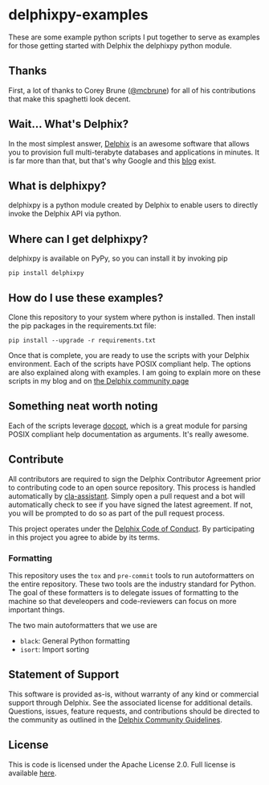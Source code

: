 # delphixpy-examples
These are some example python scripts I put together to serve as
examples for those getting started with Delphix the delphixpy python
module.

## Thanks
First, a lot of thanks to Corey Brune
([@mcbrune](https://github.com/mcbrune)) for all of his contributions
that make this spaghetti look decent.

## Wait... What's Delphix?
In the most simplest answer, [Delphix](http://www.delphix.com) is an
awesome software that allows you to provision full multi-terabyte
databases and applications in minutes. It is far more than that, but
that's why Google and this [blog](adam.today) exist.

## What is delphixpy?
delphixpy is a python module created by Delphix to enable users to
directly invoke the Delphix API via python.

## Where can I get delphixpy?
delphixpy is available on PyPy, so you can install it by invoking pip

    pip install delphixpy

## How do I use these examples?
Clone this repository to your system where python is installed. Then
install the pip packages in the requirements.txt file:

    pip install --upgrade -r requirements.txt

Once that is complete, you are ready to use the scripts with your
Delphix environment. Each of the scripts have POSIX compliant
help. The options are also explained along with examples. I am going
to explain more on these scripts in my blog and on [the Delphix
community page](https://community.delphix.com)

## Something neat worth noting
Each of the scripts leverage
[docopt](https://github.com/docopt/docopt), which is a great module
for parsing POSIX compliant help documentation as arguments. It's
really awesome.

## Contribute

All contributors are required to sign the Delphix Contributor
Agreement prior to contributing code to an open source
repository. This process is handled automatically by
[cla-assistant](https://cla-assistant.io/). Simply open a pull request
and a bot will automatically check to see if you have signed the
latest agreement. If not, you will be prompted to do so as part of the
pull request process.

This project operates under the [Delphix Code of
Conduct](https://delphix.github.io/code-of-conduct.html). By
participating in this project you agree to abide by its terms.

### Formatting

This repository uses the `tox` and `pre-commit` tools to run
autoformatters on the entire repository. These two tools are the
industry standard for Python. The goal of these formatters is to
delegate issues of formatting to the machine so that develeopers and
code-reviewers can focus on more important things.

The two main autoformatters that we use are
 - `black`: General Python formatting
 - `isort`: Import sorting

## Statement of Support

This software is provided as-is, without warranty of any kind or
commercial support through Delphix. See the associated license for
additional details. Questions, issues, feature requests, and
contributions should be directed to the community as outlined in the
[Delphix Community
Guidelines](https://delphix.github.io/community-guidelines.html).

## License

This is code is licensed under the Apache License 2.0. Full license is available [here](./LICENSE).
